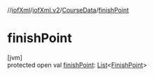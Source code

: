 //[iofXml](../../../index.md)/[iofXml.v2](../index.md)/[CourseData](index.md)/[finishPoint](finish-point.md)

# finishPoint

[jvm]\
protected open val [finishPoint](finish-point.md): [List](https://docs.oracle.com/javase/8/docs/api/java/util/List.html)<[FinishPoint](../-finish-point/index.md)>
